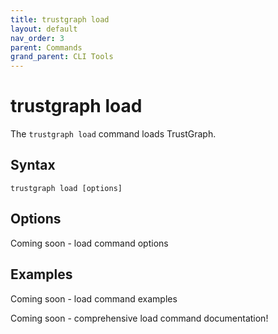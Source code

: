 ```yaml
---
title: trustgraph load
layout: default
nav_order: 3
parent: Commands
grand_parent: CLI Tools
---
```


# trustgraph load

The `trustgraph load` command loads TrustGraph.

## Syntax

```
trustgraph load [options]
```

## Options

Coming soon - load command options

## Examples

Coming soon - load command examples

Coming soon - comprehensive load command documentation\!
